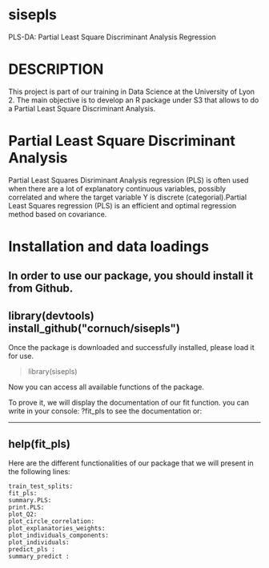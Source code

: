 # sisepls

PLS-DA: Partial Least Square Discriminant Analysis Regression

# DESCRIPTION

This project is part of our training in Data Science at the University of Lyon 2. The main objective is to develop an R package under S3 that allows to do a Partial Least Square Discriminant Analysis. 

# Partial Least Square Discriminant Analysis

Partial Least Squares Disriminant Analysis regression (PLS) is often used when there are a lot of explanatory continuous variables, possibly correlated and where the target variable Y is discrete (categorial).Partial Least Squares regression (PLS) is an efficient and optimal regression method based on covariance. 


# Installation and data loadings

In order to use our package, you should install it from Github.
---
library(devtools)
install_github("cornuch/sisepls")
---

Once the package is downloaded and successfully installed, please load it for use.


> library(sisepls)


Now you can access all available functions of the package. 
   
To prove it, we will display the documentation of our fit function. you can write in your console: ?fit_pls to see the documentation or:

---
help(fit_pls)
---

Here are the different functionalities of our package that we will present in the following lines: 
  
    train_test_splits:  
    fit_pls:
    summary.PLS:
    print.PLS:
    plot_Q2:
    plot_circle_correlation: 
    plot_explanatories_weights:
    plot_individuals_components:
    plot_individuals:
    predict_pls :
    summary_predict :
